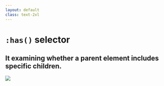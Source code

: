 ```yaml
---
layout: default
class: text-2xl
---
```


# `:has()` selector

## It examining whether a **parent** element includes specific **children**.

<img src="/images/has-01.png" class="mt-5 h-70 m-auto" />
